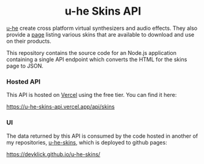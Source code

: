 <h1 align="center">
    u-he Skins API
</h1>

[u-he](https://u-he.com/) create cross platform virtual synthesizers and
audio effects. They also provide a [page](https://u-he.com/PatchLib/skins.html)
listing various skins that are available to download and use on their products.

This repository contains the source code for an Node.js application containing
a single API endpoint which converts the HTML for the skins page to JSON.

### Hosted API

This API is hosted on [Vercel](https://vercel.com/) using the free tier.
You can find it here:

https://u-he-skins-api.vercel.app/api/skins

### UI

The data returned by this API is consumed by the code hosted in another of my repositories,
[u-he-skins](https://github.com/devklick/u-he-skins), which is deployed to github pages:

https://devklick.github.io/u-he-skins/
